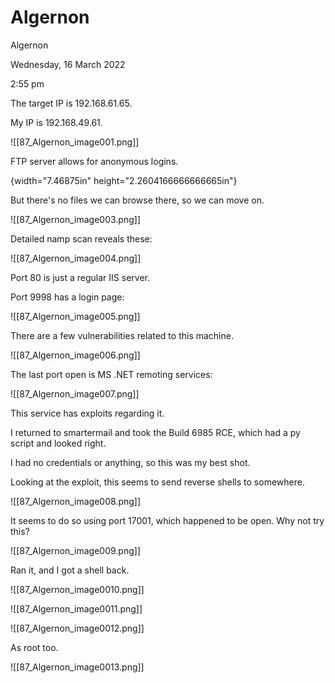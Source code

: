 # Algernon

Algernon

Wednesday, 16 March 2022

2:55 pm

The target IP is 192.168.61.65.

My IP is 192.168.49.61.

&#x20;

!\[\[87\_Algernon\_image001.png]]

FTP server allows for anonymous logins.

{width="7.46875in" height="2.2604166666666665in"}

But there's no files we can browse there, so we can move on.

!\[\[87\_Algernon\_image003.png]]

&#x20;

Detailed namp scan reveals these:

!\[\[87\_Algernon\_image004.png]]

&#x20;

Port 80 is just a regular IIS server.

Port 9998 has a login page:

!\[\[87\_Algernon\_image005.png]]

&#x20;

There are a few vulnerabilities related to this machine.

!\[\[87\_Algernon\_image006.png]]

&#x20;

The last port open is MS .NET remoting services:

!\[\[87\_Algernon\_image007.png]]

This service has exploits regarding it.

&#x20;

I returned to smartermail and took the Build 6985 RCE, which had a py script and looked right.

I had no credentials or anything, so this was my best shot.

&#x20;

Looking at the exploit, this seems to send reverse shells to somewhere.

!\[\[87\_Algernon\_image008.png]]

It seems to do so using port 17001, which happened to be open. Why not try this?

&#x20;

!\[\[87\_Algernon\_image009.png]]

Ran it, and I got a shell back.

!\[\[87\_Algernon\_image0010.png]]

&#x20;

!\[\[87\_Algernon\_image0011.png]]

&#x20;

!\[\[87\_Algernon\_image0012.png]]

As root too.

&#x20;

!\[\[87\_Algernon\_image0013.png]]

&#x20;
